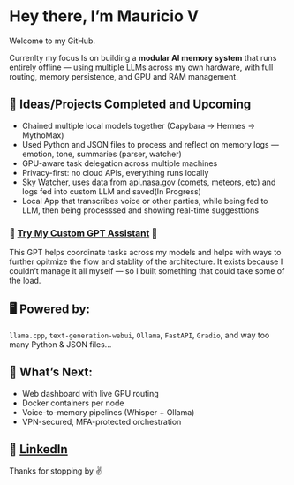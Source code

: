   # Hey there, I’m Mauricio V

Welcome to my GitHub.

Currenlty my focus Is on building a **modular AI memory system** that runs entirely offline — using multiple LLMs across my own hardware, with full routing, memory persistence, and GPU and RAM management.
 
 ## 🧩 Ideas/Projects Completed and Upcoming  

- Chained multiple local models together (Capybara → Hermes → MythoMax)
- Used Python and JSON files to process and reflect on memory logs — emotion, tone, summaries (parser, watcher)
- GPU-aware task delegation across multiple machines
- Privacy-first: no cloud APIs, everything runs locally
- Sky Watcher, uses data from api.nasa.gov (comets, meteors, etc) and logs fed into custom LLM and saved(In Progress)
- Local App that transcribes voice or other parties, while being fed to LLM, then being processsed and showing real-time suggesttions

### 🔗 [Try My Custom GPT Assistant](https://chatgpt.com/g/g-686d56d1a8048191bd32fdb5704d2eb4-memoryarchitect-gpt) 🤖
This GPT helps coordinate tasks across my models and helps with ways to further opitmize the flow and stablity of the architecture. It exists because I couldn’t manage it all myself — so I built something that could take some of the load.

## 🖥️ Powered by:
`llama.cpp`, `text-generation-webui`, `Ollama`, `FastAPI`, `Gradio`, and way too many Python & JSON files...

## 🔭 What’s Next:
- Web dashboard with live GPU routing
- Docker containers per node
- Voice-to-memory pipelines (Whisper + Ollama)
- VPN-secured, MFA-protected orchestration 

## 🪪 [LinkedIn](https://www.linkedin.com/in/mauricio-ventura-52a14425a/) 

Thanks for stopping by ✌️
